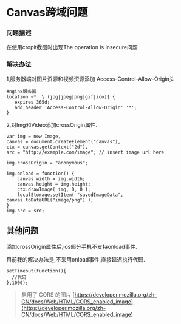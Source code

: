 # Canvas跨域问题

### 问题描述

在使用cropit截图时出现The operation is insecure问题

### 解决办法

1,服务器端对图片资源和视频资源添加 Access-Control-Allow-Origin头


    #nginx服务器
	location ~*  \.(jpg|jpeg|png|gif|ico)$ {
	   expires 365d; 
	   add_header 'Access-Control-Allow-Origin' '*';
	}


2,对Img和Video添加crossOrigin属性.

    
    var img = new Image,
    canvas = document.createElement("canvas"),
    ctx = canvas.getContext("2d"),
    src = "http://example.com/image"; // insert image url here

	img.crossOrigin = "anonymous";
	
	img.onload = function() {
	    canvas.width = img.width;
	    canvas.height = img.height;
	    ctx.drawImage( img, 0, 0 );
	    localStorage.setItem( "savedImageData", canvas.toDataURL("image/png") );
	}
	img.src = src;

## 其他问题

添加crossOrigin属性后,ios部分手机不支持onload事件.

目前我的解决办法是,不采用onload事件,直接延迟执行代码.


	setTimeout(function(){
	  //代码
	},1000);


> 启用了 CORS 的图片
> [https://developer.mozilla.org/zh-CN/docs/Web/HTML/CORS_enabled_image](https://developer.mozilla.org/zh-CN/docs/Web/HTML/CORS_enabled_image) 
